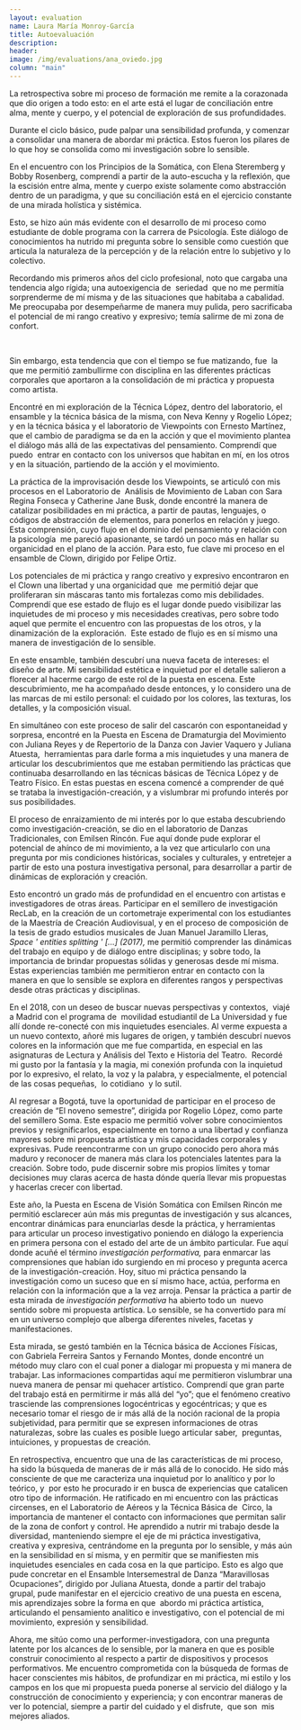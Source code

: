 ```yaml
---
layout: evaluation
name: Laura María Monroy-García
title: Autoevaluación
description:
header:
image: /img/evaluations/ana_oviedo.jpg
column: "main"
---
```


La retrospectiva sobre mi proceso de formaci&oacute;n me remite a la corazonada que dio origen a todo esto: en el arte est&aacute; el lugar de conciliaci&oacute;n entre alma, mente y cuerpo, y el potencial de exploraci&oacute;n de sus profundidades.&nbsp;&nbsp;

Durante el ciclo b&aacute;sico, pude palpar una sensibilidad profunda, y comenzar a consolidar una manera de abordar mi pr&aacute;ctica. Estos fueron los pilares de lo que hoy se consolida como mi investigaci&oacute;n sobre lo sensible.

En el encuentro con los Principios de la Som&aacute;tica, con Elena Steremberg y Bobby Rosenberg, comprend&iacute; a partir de la auto-escucha y la reflexi&oacute;n, que la escisi&oacute;n entre alma, mente y cuerpo existe solamente como abstracci&oacute;n dentro de un paradigma, y que su conciliaci&oacute;n est&aacute; en el ejercicio constante de una mirada hol&iacute;stica y sist&eacute;mica.

Esto, se hizo a&uacute;n m&aacute;s evidente con el desarrollo de mi proceso como estudiante de doble programa con la carrera de Psicolog&iacute;a. Este di&aacute;logo de conocimientos ha nutrido mi pregunta sobre lo sensible como cuesti&oacute;n que articula la naturaleza de la percepci&oacute;n y de la relaci&oacute;n entre lo subjetivo y lo colectivo.&nbsp;

Recordando mis primeros a&ntilde;os del ciclo profesional, noto que cargaba una tendencia algo r&iacute;gida; una autoexigencia de&nbsp; seriedad&nbsp; que no me permit&iacute;a sorprenderme de m&iacute; misma y de las situaciones que habitaba a cabalidad. Me preocupaba por desempe&ntilde;arme de manera muy pulida, pero sacrificaba el potencial de mi rango creativo y expresivo; tem&iacute;a salirme de mi zona de confort.

&nbsp;

Sin embargo, esta tendencia que con el tiempo se fue matizando, fue&nbsp; la que me permiti&oacute; zambullirme con disciplina en las diferentes pr&aacute;cticas corporales que aportaron a la consolidaci&oacute;n de mi pr&aacute;ctica y propuesta como artista.

Encontr&eacute; en mi exploraci&oacute;n de la T&eacute;cnica L&oacute;pez, dentro del laboratorio, el ensamble y la t&eacute;cnica b&aacute;sica de la misma, con Neva Kenny y Rogelio L&oacute;pez; y en la t&eacute;cnica b&aacute;sica y el laboratorio de Viewpoints con Ernesto Mart&iacute;nez, que el cambio de paradigma se da en la acci&oacute;n y que el movimiento plantea el di&aacute;logo m&aacute;s all&aacute; de las expectativas del pensamiento. Comprend&iacute; que puedo&nbsp; entrar en contacto con los universos que habitan en m&iacute;, en los otros y en la situaci&oacute;n, partiendo de la acci&oacute;n y el movimiento.

La pr&aacute;ctica de la improvisaci&oacute;n desde los Viewpoints, se articul&oacute; con mis procesos en el Laboratorio de&nbsp; An&aacute;lisis de Movimiento de Laban con Sara Regina Fonseca y Catherine Jane Busk, donde encontr&eacute; la manera de catalizar posibilidades en mi pr&aacute;ctica, a partir de pautas, lenguajes, o c&oacute;digos de abstracci&oacute;n de elementos, para ponerlos en relaci&oacute;n y juego. Esta comprensi&oacute;n, cuyo flujo en el dominio del pensamiento y relaci&oacute;n con la psicolog&iacute;a&nbsp; me pareci&oacute; apasionante, se tard&oacute; un poco m&aacute;s en hallar su organicidad en el plano de la acci&oacute;n. Para esto, fue clave mi proceso en el ensamble de Clown, dirigido por Felipe Ortiz.

Los potenciales de mi pr&aacute;ctica y rango creativo y expresivo encontraron en el Clown una libertad y una organicidad que&nbsp; me permiti&oacute; dejar que proliferaran sin m&aacute;scaras tanto mis fortalezas como mis debilidades. Comprend&iacute; que ese estado de flujo es el lugar donde puedo visibilizar las inquietudes de mi proceso y mis necesidades creativas, pero sobre todo aquel que permite el encuentro con las propuestas de los otros, y la dinamizaci&oacute;n de la exploraci&oacute;n.&nbsp; Este estado de flujo es en s&iacute; mismo una manera de investigaci&oacute;n de lo sensible.

En este ensamble, tambi&eacute;n descubr&iacute; una nueva faceta de intereses: el dise&ntilde;o de arte. Mi sensibilidad est&eacute;tica e inquietud por el detalle salieron a florecer al hacerme cargo de este rol de la puesta en escena. Este descubrimiento, me ha acompa&ntilde;ado desde entonces, y lo considero una de las marcas de mi estilo personal: el cuidado por los colores, las texturas, los detalles, y la composici&oacute;n visual. &nbsp;&nbsp;

En simult&aacute;neo con este proceso de salir del cascar&oacute;n con espontaneidad y&nbsp; sorpresa, encontr&eacute; en la Puesta en Escena de Dramaturgia del Movimiento con Juliana Reyes y de Repertorio de la Danza con Javier Vaquero y Juliana Atuesta,&nbsp; herramientas para darle forma a mis inquietudes y una manera de articular los descubrimientos que me estaban permitiendo las pr&aacute;cticas que continuaba desarrollando en las t&eacute;cnicas b&aacute;sicas de T&eacute;cnica L&oacute;pez y de Teatro F&iacute;sico. En estas puestas en escena comenc&eacute; a comprender de qu&eacute; se trataba la investigaci&oacute;n-creaci&oacute;n, y a vislumbrar mi profundo inter&eacute;s por sus posibilidades.

El proceso de enraizamiento de mi inter&eacute;s por lo que estaba descubriendo como investigaci&oacute;n-creaci&oacute;n, se dio en el laboratorio de Danzas Tradicionales, con Emilsen Rinc&oacute;n. Fue aqu&iacute; donde pude explorar el potencial de ah&iacute;nco de mi movimiento, a la vez que articularlo con una pregunta por mis condiciones hist&oacute;ricas, sociales y culturales, y entretejer a partir de esto una postura investigativa personal, para desarrollar a partir de din&aacute;micas de exploraci&oacute;n y creaci&oacute;n.

Esto encontr&oacute; un grado m&aacute;s de profundidad en el encuentro con artistas e investigadores de otras &aacute;reas. Participar en el semillero de investigaci&oacute;n RecLab, en la creaci&oacute;n de un cortometraje experimental con los estudiantes de la Maestr&iacute;a de Creaci&oacute;n Audiovisual, y en el proceso de composici&oacute;n de la tesis de grado estudios musicales de Juan Manuel Jaramillo Lleras, *Space ' entities splitting ' \[...\] (2017),* me permiti&oacute; comprender las din&aacute;micas del trabajo en equipo y de di&aacute;logo entre disciplinas; y sobre todo, la importancia de brindar propuestas s&oacute;lidas y generosas desde m&iacute; misma.&nbsp; Estas experiencias tambi&eacute;n me permitieron entrar en contacto con la manera en que lo sensible se explora en diferentes rangos y perspectivas desde otras pr&aacute;cticas y disciplinas.

En el 2018, con un deseo de buscar nuevas perspectivas y contextos,&nbsp; viaj&eacute; a Madrid con el programa de&nbsp; movilidad estudiantil de La Universidad y fue all&iacute; donde re-conect&eacute; con mis inquietudes esenciales. Al verme expuesta a un nuevo contexto, a&ntilde;or&eacute; mis lugares de origen, y tambi&eacute;n descubr&iacute; nuevos colores en la informaci&oacute;n que me fue compartida, en especial en las asignaturas de Lectura y An&aacute;lisis del Texto e Historia del Teatro.&nbsp; Record&eacute; mi gusto por la fantas&iacute;a y la magia, mi conexi&oacute;n profunda con la inquietud por lo expresivo, el relato, la voz y la palabra, y especialmente, el potencial de las cosas peque&ntilde;as,&nbsp; lo cotidiano&nbsp; y lo sutil.

Al regresar a Bogot&aacute;, tuve la oportunidad de participar en el proceso de creaci&oacute;n de “El noveno semestre”, dirigida por Rogelio L&oacute;pez, como parte del semillero Soma. Este espacio me permiti&oacute; volver sobre conocimientos previos y resignificarlos, especialmente en torno a una libertad y confianza mayores sobre mi propuesta art&iacute;stica y mis capacidades corporales y expresivas. Pude reencontrarme con un grupo conocido pero ahora m&aacute;s maduro y reconocer de manera m&aacute;s clara los potenciales latentes para la creaci&oacute;n. Sobre todo, pude discernir sobre mis propios l&iacute;mites y tomar decisiones muy claras acerca de hasta d&oacute;nde quer&iacute;a llevar mis propuestas y hacerlas crecer con libertad.

Este a&ntilde;o, la Puesta en Escena de Visi&oacute;n Som&aacute;tica con Emilsen Rinc&oacute;n me permiti&oacute; esclarecer a&uacute;n m&aacute;s mis preguntas de investigaci&oacute;n y sus alcances, encontrar din&aacute;micas para enunciarlas desde la pr&aacute;ctica, y herramientas para articular un proceso investigativo poniendo en di&aacute;logo la experiencia en primera persona con el estado del arte de un &aacute;mbito particular. Fue aqu&iacute; donde acu&ntilde;&eacute; el t&eacute;rmino *investigaci&oacute;n performativa,* para enmarcar las comprensiones que hab&iacute;an ido surgiendo en mi proceso y pregunta acerca de la investigaci&oacute;n-creaci&oacute;n. Hoy, situo mi pr&aacute;ctica pensando la investigaci&oacute;n como un suceso que en s&iacute; mismo hace, act&uacute;a, performa en relaci&oacute;n con la informaci&oacute;n que a la vez arroja. Pensar la pr&aacute;ctica a partir de esta mirada de *investigaci&oacute;n performativa* ha abierto todo un&nbsp; nuevo sentido sobre mi propuesta art&iacute;stica. Lo sensible, se ha convertido para m&iacute; en un universo complejo que alberga diferentes niveles, facetas y manifestaciones.

Esta mirada, se gest&oacute; tambi&eacute;n en la T&eacute;cnica b&aacute;sica de Acciones F&iacute;sicas, con Gabriela Ferreira Santos y Fernando Montes, donde encontr&eacute; un m&eacute;todo muy claro con el cual poner a dialogar mi propuesta y mi manera de trabajar. Las informaciones compartidas aqu&iacute; me permitieron vislumbrar una nueva manera de pensar mi quehacer art&iacute;stico. Comprend&iacute; que gran parte del trabajo est&aacute; en permitirme ir m&aacute;s all&aacute; del “yo”; que el fen&oacute;meno creativo trasciende las comprensiones logoc&eacute;ntricas y egoc&eacute;ntricas; y que es necesario tomar el riesgo de ir m&aacute;s all&aacute; de la noci&oacute;n racional de la propia subjetividad, para permitir que se expresen informaciones de otras naturalezas, sobre las cuales es posible luego articular saber,&nbsp; preguntas,&nbsp; intuiciones, y propuestas de creaci&oacute;n.

En retrospectiva, encuentro que una de las caracter&iacute;sticas de mi proceso, ha sido la b&uacute;squeda de maneras de ir m&aacute;s all&aacute; de lo conocido. He sido m&aacute;s consciente de que me caracteriza una inquietud por lo anal&iacute;tico y por lo te&oacute;rico, y&nbsp; por esto he procurado ir en busca de experiencias que catalicen otro tipo de informaci&oacute;n. He ratificado en mi encuentro con las pr&aacute;cticas circenses, en el Laboratorio de A&eacute;reos y la T&eacute;cnica B&aacute;sica de&nbsp; Circo, la importancia de mantener el contacto con informaciones que permitan salir de la zona de confort y control. He aprendido a nutrir mi trabajo desde la diversidad, manteniendo siempre el eje de mi pr&aacute;ctica investigativa, creativa y expresiva, centr&aacute;ndome en la pregunta por lo sensible, y m&aacute;s a&uacute;n en la sensibilidad en s&iacute; misma, y en permitir que se manifiesten mis inquietudes esenciales en cada cosa en la que participo. Esto es algo que pude concretar en el Ensamble Intersemestral de Danza “Maravillosas Ocupaciones”, dirigido por Juliana Atuesta, donde a partir del trabajo grupal, pude manifestar en el ejercicio creativo de una puesta en escena, mis aprendizajes sobre la forma en que&nbsp; abordo mi pr&aacute;ctica art&iacute;stica, articulando el pensamiento anal&iacute;tico e investigativo, con el potencial de mi movimiento, expresi&oacute;n y sensibilidad.

Ahora, me sit&uacute;o como una performer-investigadora, con una pregunta latente por los alcances de lo sensible, por la manera en que es posible construir conocimiento al respecto a partir de dispositivos y procesos performativos. Me encuentro comprometida con la b&uacute;squeda de formas de hacer conscientes mis h&aacute;bitos, de profundizar en mi pr&aacute;ctica, mi estilo y los campos en los que mi propuesta pueda ponerse al servicio del di&aacute;logo y la construcci&oacute;n de conocimiento y experiencia; y con encontrar maneras de ver lo potencial, siempre a partir del cuidado y el disfrute,&nbsp; que son&nbsp; mis mejores aliados.
